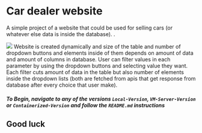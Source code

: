 # Car dealer website
A simple project of a website that could be used for selling cars (or whatever else data is inside the database). .

![](screenshot/screenshot.png)
Website is created dynamically and size of the table and number of dropdown buttons and elements inside of them depends on amount of data and amount of columns in database. User can filter values in each parameter by using the dropdown buttons and selecting value they want. Each filter cuts amount of data in the table but also number of elements inside the dropdown lists (both are fetched from apis that get response from database after every choice that user make).

##### To Begin, navigate to any of the versions       `Local-Version`, `VM-Server-Version` or `Containerized-Version` and follow the `README.md` instructions

## Good luck

